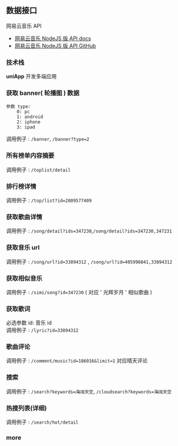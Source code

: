 
## 数据接口
网易云音乐 API
- [网易云音乐 NodeJS 版 API docs](https://neteasecloudmusicapi-docs.4everland.app/#/)  
- [网易云音乐 NodeJS 版 API GitHub](https://github.com/Binaryify/NeteaseCloudMusicApi)

### 技术栈
**uniApp** 开发多端应用

### 获取 banner( 轮播图 ) 数据
```
参数 type:
	0: pc
	1: android
	2: iphone
	3: ipad
```
调用例子 : `/banner`, `/banner?type=2`

### 所有榜单内容摘要
调用例子 : `/toplist/detail`

### 排行榜详情
调用例子 : `/top/list?id=2809577409`

### 获取歌曲详情
调用例子 : `/song/detail?ids=347230`,`/song/detail?ids=347230,347231`

### 获取音乐 url
调用例子 : `/song/url?id=33894312` , `/song/url?id=405998841,33894312`

### 获取相似音乐
调用例子 : `/simi/song?id=347230` ( 对应 ' 光辉岁月 ' 相似歌曲 )

### 获取歌词
必选参数 id: 音乐 id  
调用例子 : `/lyric?id=33894312`

### 歌曲评论
调用例子 : `/comment/music?id=186016&limit=1` 对应晴天评论

### 搜索
调用例子 : `/search?keywords=海阔天空`, `/cloudsearch?keywords=海阔天空`

### 热搜列表(详细)
调用例子 : `/search/hot/detail`

### more